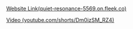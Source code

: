 <a href="https://quiet-resonance-5569.on.fleek.co">Website Link(quiet-resonance-5569.on.fleek.co)</a>

<a href="https://youtube.com/shorts/Dm0izSM_RZ4"> Video (youtube.com/shorts/Dm0izSM_RZ4)</a>